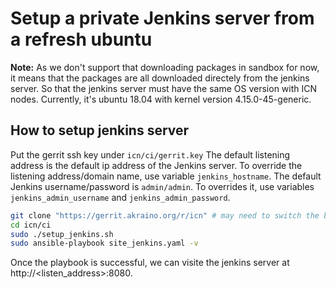 # Setup a private Jenkins server from a refresh ubuntu



**Note:** As we don't support that downloading packages in sandbox for now,
it means that the packages are all downloaded directely from the jenkins
server. So that the jenkins server must have the same OS version with ICN
nodes. Currently, it's ubuntu 18.04 with kernel version 4.15.0-45-generic.

## How to setup jenkins server

Put the gerrit ssh key under `icn/ci/gerrit.key`
The default listening address is the default ip address of the Jenkins server.
To override the listening address/domain name, use variable `jenkins_hostname`.
The default Jenkins username/password is `admin/admin`. To overrides it, use variables
`jenkins_admin_username` and `jenkins_admin_password`.

```bash
git clone "https://gerrit.akraino.org/r/icn" # may need to switch the branch based on your case
cd icn/ci
sudo ./setup_jenkins.sh
sudo ansible-playbook site_jenkins.yaml -v
```

Once the playbook is successful, we can visite the jenkins server at http://<listen_address>:8080.
